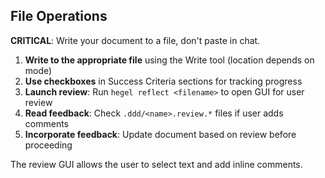 ## File Operations

**CRITICAL**: Write your document to a file, don't paste in chat.

1. **Write to the appropriate file** using the Write tool (location depends on mode)
2. **Use checkboxes** in Success Criteria sections for tracking progress
3. **Launch review**: Run `hegel reflect <filename>` to open GUI for user review
4. **Read feedback**: Check `.ddd/<name>.review.*` files if user adds comments
5. **Incorporate feedback**: Update document based on review before proceeding

The review GUI allows the user to select text and add inline comments.
